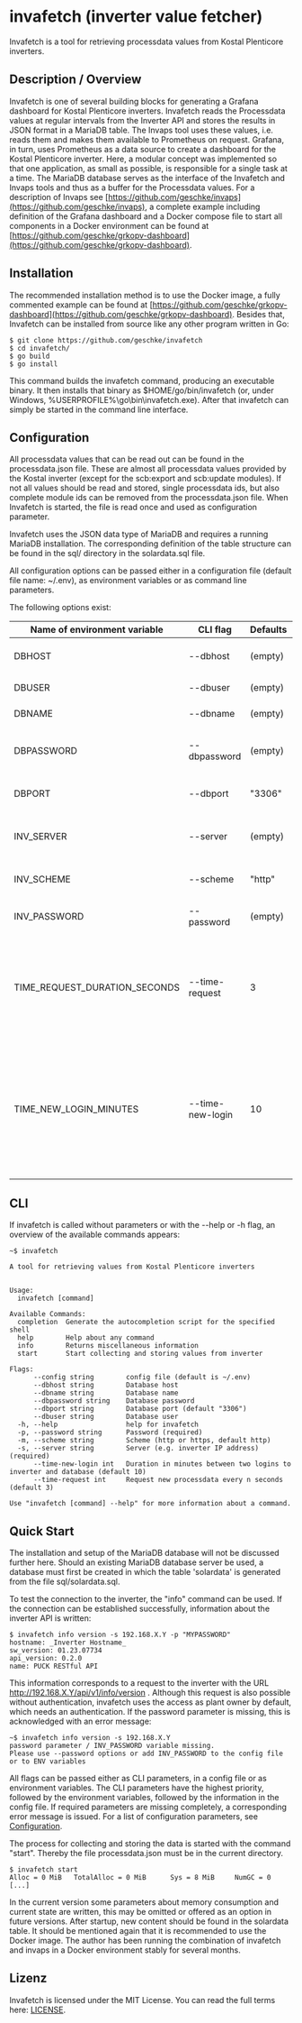 # invafetch (inverter value fetcher)

Invafetch is a tool for retrieving processdata values from Kostal Plenticore inverters.

## Description / Overview

Invafetch is one of several building blocks for generating a Grafana dashboard for Kostal Plenticore inverters. Invafetch reads the Processdata values at regular intervals from the Inverter API and stores the results in JSON format in a MariaDB table. The Invaps tool uses these values, i.e. reads them and makes them available to Prometheus on request. Grafana, in turn, uses Prometheus as a data source to create a dashboard for the Kostal Plenticore inverter. Here, a modular concept was implemented so that one application, as small as possible, is responsible for a single task at a time. The MariaDB database serves as the interface of the Invafetch and Invaps tools and thus as a buffer for the Processdata values. For a description of Invaps see [https://github.com/geschke/invaps](https://github.com/geschke/invaps), a complete example including definition of the Grafana dashboard and a Docker compose file to start all components in a Docker environment can be found at [https://github.com/geschke/grkopv-dashboard](https://github.com/geschke/grkopv-dashboard).


## Installation

The recommended installation method is to use the Docker image, a fully commented example can be found at [https://github.com/geschke/grkopv-dashboard](https://github.com/geschke/grkopv-dashboard). Besides that, Invafetch can be installed from source like any other program written in Go:

```text
$ git clone https://github.com/geschke/invafetch
$ cd invafetch/
$ go build
$ go install
```

This command builds the invafetch command, producing an executable binary. It then installs that binary as $HOME/go/bin/invafetch (or, under Windows, %USERPROFILE%\go\bin\invafetch.exe).
After that invafetch can simply be started in the command line interface.


## Configuration

All processdata values that can be read out can be found in the processdata.json file. These are almost all processdata values provided by the Kostal inverter (except for the scb:export and scb:update modules). If not all values should be read and stored, single processdata ids, but also complete module ids can be removed from the processdata.json file. When Invafetch is started, the file is read once and used as configuration parameter.

Invafetch uses the JSON data type of MariaDB and requires a running MariaDB installation. The corresponding definition of the table structure can be found in the sql/ directory in the solardata.sql file.

All configuration options can be passed either in a configuration file (default file name: ~/.env), as environment variables or as command line parameters.

The following options exist:

|Name of environment variable|CLI flag|Defaults|Example|Hint|
|--------------------|-------------|------------|--------|-------|
|DBHOST|--dbhost|(empty)|"MARIADB DATABASE SERVER"|database server|
|DBUSER|--dbuser|(empty)|"DATABASE USERNAME"|database username|
|DBNAME|--dbname|(empty)|"DATABASE NAME"|name of database|
|DBPASSWORD|--dbpassword|(empty)|"DATABASE PASSWORD"|password of database user|
|DBPORT|--dbport|"3306"|"3306"|MariaDB port (optional)|
|INV_SERVER|--server|(empty)|"INVERTER ADDRESS"|inverter address (FQDN or IP)|
|INV_SCHEME|--scheme|"http"|"http"|possible values: http or https|
|INV_PASSWORD|--password|(empty)|"INVERTER PASSWORD"|plant owner password|
|TIME_REQUEST_DURATION_SECONDS|--time-request|3|20|time span between two requests in seconds, i.e. values are read every n seconds|
|TIME_NEW_LOGIN_MINUTES|--time-new-login|10|60|Duration of a session in minutes. A logout and subsequent login occurs after n minutes, so that a new session is created.|

## CLI

If invafetch is called without parameters or with the --help or -h flag, an overview of the available commands appears:

```text
~$ invafetch

A tool for retrieving values from Kostal Plenticore inverters


Usage:
  invafetch [command]

Available Commands:
  completion  Generate the autocompletion script for the specified shell
  help        Help about any command
  info        Returns miscellaneous information
  start       Start collecting and storing values from inverter

Flags:
      --config string        config file (default is ~/.env)
      --dbhost string        Database host
      --dbname string        Database name
      --dbpassword string    Database password
      --dbport string        Database port (default "3306")
      --dbuser string        Database user
  -h, --help                 help for invafetch
  -p, --password string      Password (required)
  -m, --scheme string        Scheme (http or https, default http)
  -s, --server string        Server (e.g. inverter IP address) (required)
      --time-new-login int   Duration in minutes between two logins to inverter and database (default 10)
      --time-request int     Request new processdata every n seconds (default 3)

Use "invafetch [command] --help" for more information about a command.

```

## Quick Start

The installation and setup of the MariaDB database will not be discussed further here. Should an existing MariaDB database server be used, a database must first be created in which the table 'solardata' is generated from the file sql/solardata.sql.

To test the connection to the inverter, the "info" command can be used. If the connection can be established successfully, information about the inverter API is written:

```text
$ invafetch info version -s 192.168.X.Y -p "MYPASSWORD"
hostname: _Inverter Hostname_
sw_version: 01.23.07734
api_version: 0.2.0
name: PUCK RESTful API
```

This information corresponds to a request to the inverter with the URL http://192.168.X.Y/api/v1/info/version . Although this request is also possible without authentication, invafetch uses the access as plant owner by default, which needs an authentication. If the password parameter is missing, this is acknowledged with an error message:

```text
~$ invafetch info version -s 192.168.X.Y
password parameter / INV_PASSWORD variable missing.
Please use --password options or add INV_PASSWORD to the config file or to ENV variables
```

All flags can be passed either as CLI parameters, in a config file or as environment variables. The CLI parameters have the highest priority, followed by the environment variables, followed by the information in the config file. If required parameters are missing completely, a corresponding error message is issued. For a list of configuration parameters, see [Configuration](#configuration).

The process for collecting and storing the data is started with the command "start". Thereby the file processdata.json must be in the current directory.

```text
$ invafetch start
Alloc = 0 MiB   TotalAlloc = 0 MiB      Sys = 8 MiB     NumGC = 0
[...]
```

In the current version some parameters about memory consumption and current state are written, this may be omitted or offered as an option in future versions. After startup, new content should be found in the solardata table. It should be mentioned again that it is recommended to use the Docker image. The author has been running the combination of invafetch and invaps in a Docker environment stably for several months.

## Lizenz

Invafetch is licensed under the MIT License. You can read the full terms here: [LICENSE](LICENSE).
